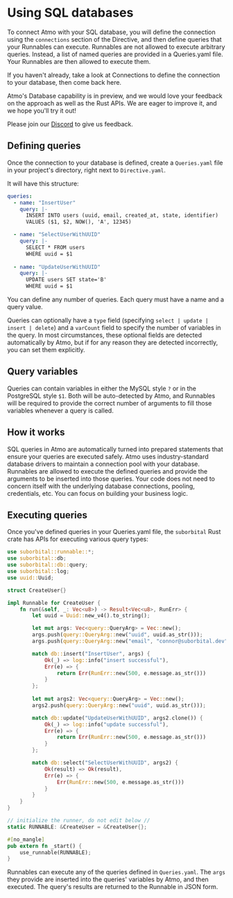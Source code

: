 # Using SQL databases

To connect Atmo with your SQL database, you will define the 
connection using the `connections` section of the Directive, 
and then define queries that your Runnables can execute. 
Runnables are not allowed to execute arbitrary queries. 
Instead, a list of named queries are provided in a Queries.yaml file.
Your Runnables are then allowed to execute them.

If you haven't already, take a look at Connections to define the connection
to your database, then come back here.


Atmo's Database capability is in preview, and we would love your feedback on 
the approach as well as the Rust APIs. We are eager to improve it, and we hope
you'll try it out! 

Please join our [Discord](#) to give us feedback.

## Defining queries

Once the connection to your database is defined, create a `Queries.yaml` file 
in your project's directory, right next to `Directive.yaml`. 

It will have this structure:

```yaml
queries:
  - name: "InsertUser"
    query: |-
      INSERT INTO users (uuid, email, created_at, state, identifier)
      VALUES ($1, $2, NOW(), 'A', 12345)

  - name: "SelectUserWithUUID"
    query: |-
      SELECT * FROM users
      WHERE uuid = $1
  
  - name: "UpdateUserWithUUID"
    query: |-
      UPDATE users SET state='B' 
      WHERE uuid = $1
```

You can define any number of queries. Each query must have a name and a query value.

Queries can optionally have a `type` field (specifying `select | update | insert | delete`) 
and a `varCount` field to specify the number of variables in the query. In most circumstances,
these optional fields are detected automatically by Atmo, but if for any reason they are 
detected incorrectly, you can set them explicitly.

## Query variables
Queries can contain variables in either the MySQL style `?` or in the PostgreSQL style `$1`.
Both will be auto-detected by Atmo, and Runnables will be required to provide the correct 
number of arguments to fill those variables whenever a query is called.

## How it works
SQL queries in Atmo are automatically turned into prepared statements that ensure your 
queries are executed safely. Atmo uses industry-standard database drivers to maintain 
a connection pool with your database. Runnables are allowed to execute the defined 
queries and provide the arguments to be inserted into those queries. Your code does 
not need to concern itself with the underlying database connections, pooling, credentials, etc. 
You can focus on building your business logic.

## Executing queries
Once you've defined queries in your Queries.yaml file, 
the `suborbital` Rust crate has APIs for executing various query types:

```rust
use suborbital::runnable::*;
use suborbital::db;
use suborbital::db::query;
use suborbital::log;
use uuid::Uuid;

struct CreateUser{}

impl Runnable for CreateUser {
    fn run(&self, _: Vec<u8>) -> Result<Vec<u8>, RunErr> {
        let uuid = Uuid::new_v4().to_string();

        let mut args: Vec<query::QueryArg> = Vec::new();
        args.push(query::QueryArg::new("uuid", uuid.as_str()));
        args.push(query::QueryArg::new("email", "connor@suborbital.dev"));

        match db::insert("InsertUser", args) {
            Ok(_) => log::info("insert successful"),
            Err(e) => {
                return Err(RunErr::new(500, e.message.as_str()))
            }
        };
        
        let mut args2: Vec<query::QueryArg> = Vec::new();
        args2.push(query::QueryArg::new("uuid", uuid.as_str()));

        match db::update("UpdateUserWithUUID", args2.clone()) {
            Ok(_) => log::info("update successful"),
            Err(e) => {
                return Err(RunErr::new(500, e.message.as_str()))
            }
        };

        match db::select("SelectUserWithUUID", args2) {
            Ok(result) => Ok(result),
            Err(e) => {
                Err(RunErr::new(500, e.message.as_str()))
            }
        }
    }
}

// initialize the runner, do not edit below //
static RUNNABLE: &CreateUser = &CreateUser{};

#[no_mangle]
pub extern fn _start() {
    use_runnable(RUNNABLE);
}

```
Runnables can execute any of the queries defined in `Queries.yaml`. 
The `args` they provide are inserted into the queries' variables by Atmo, and then executed. 
The query's results are returned to the Runnable in JSON form.